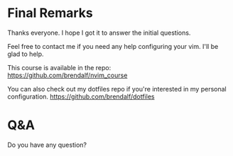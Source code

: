 # Final Remarks

Thanks everyone. I hope I got it to answer the initial questions.

Feel free to contact me if you need any help configuring your vim.
I'll be glad to help.

This course is available in the repo: https://github.com/brendalf/nvim_course

You can also check out my dotfiles repo if you're interested in my
personal configuration.
https://github.com/brendalf/dotfiles

# Q&A
Do you have any question?
